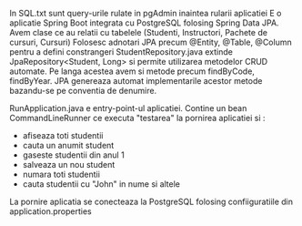 In SQL.txt sunt query-urile rulate in pgAdmin inaintea rularii aplicatiei
E o aplicatie Spring Boot integrata cu PostgreSQL folosing Spring Data JPA.
Avem clase ce au relatii cu tabelele (Studenti, Instructori, Pachete de cursuri, Cursuri)
Folosesc adnotari JPA precum @Entity, @Table, @Column pentru a defini constrangeri
StudentRepository.java extinde  JpaRepository<Student, Long> si permite utilizarea metodelor CRUD automate. Pe langa acestea avem si metode precum findByCode, findByYear.
JPA genereaza automat implementarile acestor metode bazandu-se pe conventia de denumire.

RunApplication.java e entry-point-ul aplicatiei. Contine un bean CommandLineRunner ce executa "testarea" la pornirea aplicatiei si :
* afiseaza toti studentii
* cauta un anumit student
* gaseste studentii din anul 1
* salveaza un nou student
* numara toti studentii
* cauta studentii cu "John" in nume si altele

La pornire aplicatia se conecteaza la PostgreSQL folosing confiiguratiile din application.properties